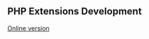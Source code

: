 ## PHP Extensions Development

[Online version](http://fntlnz.github.io/php-extensions-development)
